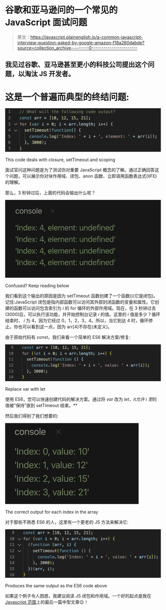 # 谷歌和亚马逊问的一个常见的 JavaScript 面试问题

> 原文：<https://javascript.plainenglish.io/a-common-javascript-interview-question-asked-by-google-amazon-f18a260dabde?source=collection_archive---------0----------------------->

## 我见过谷歌、亚马逊甚至更小的科技公司提出这个问题，以淘汰 JS 开发者。

# 这是一个普遍而典型的终结问题:

![](img/320cf7847d0a64a7a9735d027318eaf8.png)

This code deals with closure, setTimeout and scoping

面试官问这种问题是为了测试你对重要 JavaScript 概念的了解。通过正确回答这个问题，可以展示你对块作用域、闭包、anon 函数、立即调用函数表达式(IIFE)的理解。

那么，3 秒钟过后，上面的代码会输出什么呢？

![](img/724c7a08d03ea3df61796a155369d6a1.png)

Confused? Keep reading below

我们看到这个输出的原因是因为 setTimeout 函数创建了一个函数()(它是闭包)。记住:JavaScript 闭包是指内部函数可以访问其外部封闭函数的变量和属性。它创建的函数可以访问包含索引为 *i* 的 for 循环的外部作用域。现在，在 3 秒钟过去(3000)后，可以执行该功能，并开始控制台记录 *i* 的值。这里的 *i* 值是多少？循环结束时， *i* 为 4，因为它经过 0，1，2，3，4。所以，当它到达 4 时，循环停止。你也可以看到这一点，因为 arr[4]不存在(未定义)。

由于原始代码有 const，我们来看一个简单的 ES6 解决方案/修复:

![](img/c4cdd0210b07b3d9071d7c6c175e49c5.png)

Replace var with let

使用 ES6，您可以快速创建代码的解决方案。通过将 *var* 改为 *let，*it*允许 *i* 至*的值被“保持”直到 setTimeout 结束。**

然后我们得到了我们想要的:

![](img/95073f3599a5820a9d3e2ba3b1559db2.png)

The correct output for each index in the array

对于那些不熟悉 ES6 的人，这里有一个更老的 JS 方法来解决它:

![](img/3817e254535f65f58d078690a360403a.png)

Produces the same output as the ES6 code above

如果这个例子令人困惑，我建议阅读 JS 闭包和作用域。一个好的起点是我在 [Javascript 范围](https://medium.com/javascript-in-plain-english/lets-talk-about-scope-baby-3241c6dff1e4)上的最后一篇中型文章😉！